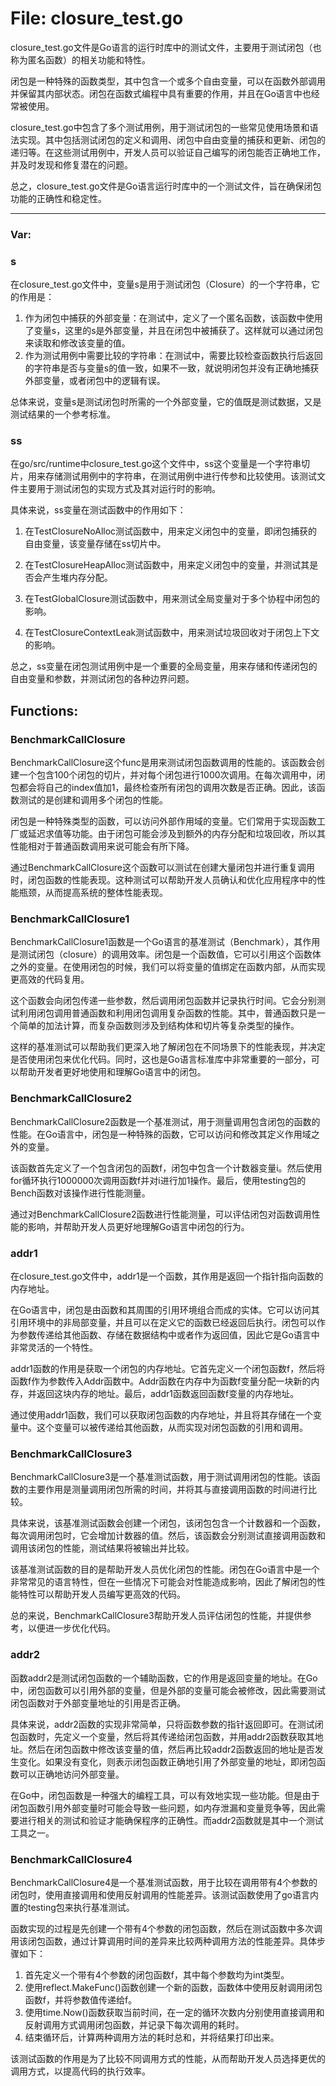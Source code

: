 # File: closure_test.go

closure_test.go文件是Go语言的运行时库中的测试文件，主要用于测试闭包（也称为匿名函数）的相关功能和特性。

闭包是一种特殊的函数类型，其中包含一个或多个自由变量，可以在函数外部调用并保留其内部状态。闭包在函数式编程中具有重要的作用，并且在Go语言中也经常被使用。

closure_test.go中包含了多个测试用例，用于测试闭包的一些常见使用场景和语法实现。其中包括测试闭包的定义和调用、闭包中自由变量的捕获和更新、闭包的递归等。在这些测试用例中，开发人员可以验证自己编写的闭包能否正确地工作，并及时发现和修复潜在的问题。

总之，closure_test.go文件是Go语言运行时库中的一个测试文件，旨在确保闭包功能的正确性和稳定性。




---

### Var:

### s

在closure_test.go文件中，变量s是用于测试闭包（Closure）的一个字符串，它的作用是：
1. 作为闭包中捕获的外部变量：在测试中，定义了一个匿名函数，该函数中使用了变量s，这里的s是外部变量，并且在闭包中被捕获了。这样就可以通过闭包来读取和修改该变量的值。
2. 作为测试用例中需要比较的字符串：在测试中，需要比较检查函数执行后返回的字符串是否与变量s的值一致，如果不一致，就说明闭包并没有正确地捕获外部变量，或者闭包中的逻辑有误。

总体来说，变量s是测试闭包时所需的一个外部变量，它的值既是测试数据，又是测试结果的一个参考标准。



### ss

在go/src/runtime中closure_test.go这个文件中，ss这个变量是一个字符串切片，用来存储测试用例中的字符串，在测试用例中进行传参和比较使用。该测试文件主要用于测试闭包的实现方式及其对运行时的影响。

具体来说，ss变量在测试函数中的作用如下：

1. 在TestClosureNoAlloc测试函数中，用来定义闭包中的变量，即闭包捕获的自由变量，该变量存储在ss切片中。

2. 在TestClosureHeapAlloc测试函数中，用来定义闭包中的变量，并测试其是否会产生堆内存分配。

3. 在TestGlobalClosure测试函数中，用来测试全局变量对于多个协程中闭包的影响。

4. 在TestClosureContextLeak测试函数中，用来测试垃圾回收对于闭包上下文的影响。

总之，ss变量在闭包测试用例中是一个重要的全局变量，用来存储和传递闭包的自由变量和参数，并测试闭包的各种边界问题。



## Functions:

### BenchmarkCallClosure

BenchmarkCallClosure这个func是用来测试闭包函数调用的性能的。该函数会创建一个包含100个闭包的切片，并对每个闭包进行1000次调用。在每次调用中，闭包都会将自己的index值加1，最终检查所有闭包的调用次数是否正确。因此，该函数测试的是创建和调用多个闭包的性能。

闭包是一种特殊类型的函数，可以访问外部作用域的变量。它们常用于实现函数工厂或延迟求值等功能。由于闭包可能会涉及到额外的内存分配和垃圾回收，所以其性能相对于普通函数调用来说可能会有所下降。

通过BenchmarkCallClosure这个函数可以测试在创建大量闭包并进行重复调用时，闭包函数的性能表现。这种测试可以帮助开发人员确认和优化应用程序中的性能瓶颈，从而提高系统的整体性能表现。



### BenchmarkCallClosure1

BenchmarkCallClosure1函数是一个Go语言的基准测试（Benchmark），其作用是测试闭包（closure）的调用效率。闭包是一个函数值，它可以引用这个函数体之外的变量。在使用闭包的时候，我们可以将变量的值绑定在函数内部，从而实现更高效的代码复用。

这个函数会向闭包传递一些参数，然后调用闭包函数并记录执行时间。它会分别测试利用闭包调用普通函数和利用闭包调用复杂函数的性能。其中，普通函数只是一个简单的加法计算，而复杂函数则涉及到结构体和切片等复杂类型的操作。

这样的基准测试可以帮助我们更深入地了解闭包在不同场景下的性能表现，并决定是否使用闭包来优化代码。同时，这也是Go语言标准库中非常重要的一部分，可以帮助开发者更好地使用和理解Go语言中的闭包。



### BenchmarkCallClosure2

BenchmarkCallClosure2函数是一个基准测试，用于测量调用包含闭包的函数的性能。在Go语言中，闭包是一种特殊的函数，它可以访问和修改其定义作用域之外的变量。

该函数首先定义了一个包含闭包的函数f，闭包中包含一个计数器变量i。然后使用for循环执行1000000次调用函数f并对i进行加1操作。最后，使用testing包的Bench函数对该操作进行性能测量。

通过对BenchmarkCallClosure2函数进行性能测量，可以评估闭包对函数调用性能的影响，并帮助开发人员更好地理解Go语言中闭包的行为。



### addr1

在closure_test.go文件中，addr1是一个函数，其作用是返回一个指针指向函数的内存地址。

在Go语言中，闭包是由函数和其周围的引用环境组合而成的实体。它可以访问其引用环境中的非局部变量，并且可以在定义它的函数已经返回后执行。闭包可以作为参数传递给其他函数、存储在数据结构中或者作为返回值，因此它是Go语言中非常灵活的一个特性。

addr1函数的作用是获取一个闭包的内存地址。它首先定义一个闭包函数f，然后将函数f作为参数传入Addr函数中。Addr函数在内存中为函数f变量分配一块新的内存，并返回这块内存的地址。最后，addr1函数返回函数f变量的内存地址。

通过使用addr1函数，我们可以获取闭包函数的内存地址，并且将其存储在一个变量中。这个变量可以被传递给其他函数，从而实现对闭包函数的引用和调用。



### BenchmarkCallClosure3

BenchmarkCallClosure3是一个基准测试函数，用于测试调用闭包的性能。该函数的主要作用是测量调用闭包所需的时间，并将其与直接调用函数的时间进行比较。 

具体来说，该基准测试函数会创建一个闭包，该闭包包含一个计数器和一个函数，每次调用闭包时，它会增加计数器的值。然后，该函数会分别测试直接调用函数和调用该闭包的性能，测试结果将被输出并比较。

该基准测试函数的目的是帮助开发人员优化闭包的性能。闭包在Go语言中是一个非常常见的语言特性，但在一些情况下可能会对性能造成影响，因此了解闭包的性能特性可以帮助开发人员编写更高效的代码。

总的来说，BenchmarkCallClosure3帮助开发人员评估闭包的性能，并提供参考，以便进一步优化代码。



### addr2

函数addr2是测试闭包函数的一个辅助函数，它的作用是返回变量的地址。在Go中，闭包函数可以引用外部的变量，但是外部的变量可能会被修改，因此需要测试闭包函数对于外部变量地址的引用是否正确。

具体来说，addr2函数的实现非常简单，只将函数参数的指针返回即可。在测试闭包函数时，先定义一个变量，然后将其传递给闭包函数，并用addr2函数获取其地址。然后在闭包函数中修改该变量的值，然后再比较addr2函数返回的地址是否发生变化。如果没有变化，则表示闭包函数正确地引用了外部变量的地址，即闭包函数可以正确地访问外部变量。

在Go中，闭包函数是一种强大的编程工具，可以有效地实现一些功能。但是由于闭包函数引用外部变量时可能会导致一些问题，如内存泄漏和变量竞争等，因此需要进行相关的测试和验证才能确保程序的正确性。而addr2函数就是其中一个测试工具之一。



### BenchmarkCallClosure4

BenchmarkCallClosure4是一个基准测试函数，用于比较在调用带有4个参数的闭包时，使用直接调用和使用反射调用的性能差异。该测试函数使用了go语言内置的testing包来执行基准测试。

函数实现的过程是先创建一个带有4个参数的闭包函数，然后在测试函数中多次调用该闭包函数，通过计算调用时间的差异来比较两种调用方法的性能差异。具体步骤如下：

1. 首先定义一个带有4个参数的闭包函数f，其中每个参数均为int类型。
2. 使用reflect.MakeFunc()函数创建一个新的函数，函数体中使用反射调用闭包函数f，并将参数值传递给f。
3. 使用time.Now()函数获取当前时间，在一定的循环次数内分别使用直接调用和反射调用方式调用闭包函数，并记录下每次调用的耗时。
4. 结束循环后，计算两种调用方法的耗时总和，并将结果打印出来。

该测试函数的作用是为了比较不同调用方式的性能，从而帮助开发人员选择更优的调用方式，以提高代码的执行效率。



